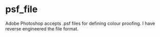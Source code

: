 # psf_file
Adobe Photoshop accepts .psf files for defining colour proofing.  I have reverse engineered the file format.
